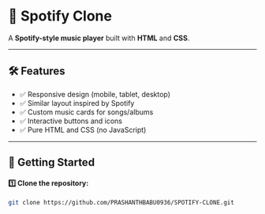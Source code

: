 # 🎵 Spotify Clone

A **Spotify-style music player** built with **HTML** and **CSS**.



---

## 🛠️ Features
- ✅ Responsive design (mobile, tablet, desktop)
- ✅ Similar layout inspired by Spotify
- ✅ Custom music cards for songs/albums
- ✅ Interactive buttons and icons
- ✅ Pure HTML and CSS (no JavaScript)

---

## 🚀 Getting Started

#### 1️⃣ Clone the repository:
```bash
git clone https://github.com/PRASHANTHBABU0936/SPOTIFY-CLONE.git
